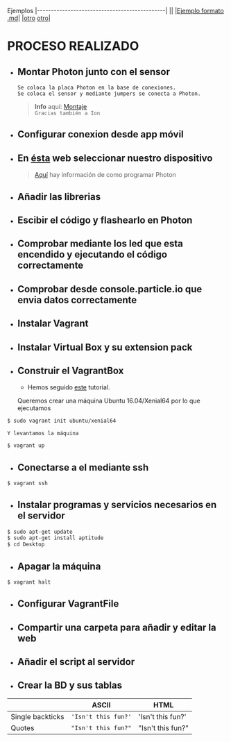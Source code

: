 Ejemplos
|----------------------------------------------|
||
|[Ejemplo formato .md](https://stackedit.io/app)|
|[otro](https://confluence.atlassian.com/bitbucketserver/markdown-syntax-guide-776639995.html)
[otro](http://commonmark.org/help/)|

# PROCESO REALIZADO

- ## Montar Photon junto con el sensor
      Se coloca la placa Photon en la base de conexiones.
      Se coloca el sensor y mediante jumpers se conecta a Photon.
  > **Info** aquí: [Montaje](https://google.com)<br/>
    `Gracias también a Ion`
- ## Configurar conexion desde app móvil
- ## En [ésta](https://build.particle.io/build) web seleccionar nuestro dispositivo
  > [Aquí](https://www.arduino.cc/reference/en/) hay información de como programar Photon
- ## Añadir las librerias
- ## Escibir el código y flashearlo en Photon
- ## Comprobar mediante los led que esta encendido y ejecutando el código correctamente
- ## Comprobar desde console.particle.io que envia datos correctamente
- ## Instalar Vagrant
- ## Instalar Virtual Box y su extension pack
- ## Construir el VagrantBox
    - Hemos seguido [este](https://scotch.io/tutorials/how-to-create-a-vagrant-base-box-from-an-existing-one) tutorial.
    
    Queremos crear una máquina Ubuntu 16.04/Xenial64 por lo que ejecutamos
```sh
$ sudo vagrant init ubuntu/xenial64
```
    Y levantamos la máquina
```sh
$ vagrant up
```
- ## Conectarse a el mediante ssh
```sh
$ vagrant ssh
```
- ## Instalar programas y servicios necesarios en el servidor
```sh
$ sudo apt-get update
$ sudo apt-get install aptitude
$ cd Desktop
```
- ## Apagar la máquina
```sh
$ vagrant halt
```
- ## Configurar VagrantFile
- ## Compartir una carpeta para añadir y editar la web
- ## Añadir el script al servidor
- ## Crear la BD y sus tablas
|                |ASCII                          |HTML                         |
|----------------|-------------------------------|-----------------------------|
|Single backticks|`'Isn't this fun?'`            |'Isn't this fun?'            |
|Quotes          |`"Isn't this fun?"`            |"Isn't this fun?"            |
